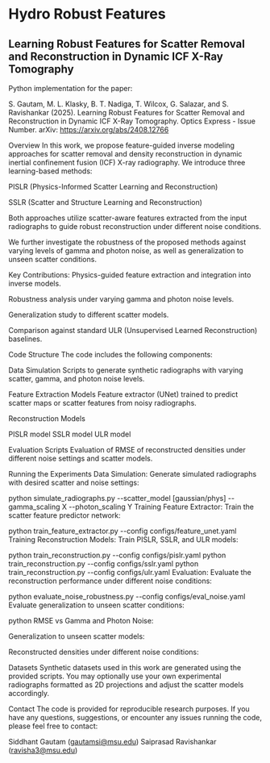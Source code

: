 # Hydro Robust Features
## Learning Robust Features for Scatter Removal and Reconstruction in Dynamic ICF X-Ray Tomography

Python implementation for the paper:

S. Gautam, M. L. Klasky, B. T. Nadiga, T. Wilcox, G. Salazar, and S. Ravishankar (2025). Learning Robust Features for Scatter Removal and Reconstruction in Dynamic ICF X-Ray Tomography. Optics Express - Issue Number.
arXiv: https://arxiv.org/abs/2408.12766


Overview
In this work, we propose feature-guided inverse modeling approaches for scatter removal and density reconstruction in dynamic inertial confinement fusion (ICF) X-ray radiography.
We introduce three learning-based methods:

PISLR (Physics-Informed Scatter Learning and Reconstruction)

SSLR (Scatter and Structure Learning and Reconstruction)

Both approaches utilize scatter-aware features extracted from the input radiographs to guide robust reconstruction under different noise conditions.

We further investigate the robustness of the proposed methods against varying levels of gamma and photon noise, as well as generalization to unseen scatter conditions.

Key Contributions:
Physics-guided feature extraction and integration into inverse models.

Robustness analysis under varying gamma and photon noise levels.

Generalization study to different scatter models.

Comparison against standard ULR (Unsupervised Learned Reconstruction) baselines.

Code Structure
The code includes the following components:

Data Simulation
Scripts to generate synthetic radiographs with varying scatter, gamma, and photon noise levels.

Feature Extraction Models
Feature extractor (UNet) trained to predict scatter maps or scatter features from noisy radiographs.

Reconstruction Models

PISLR model
SSLR model
ULR model

Evaluation Scripts
Evaluation of RMSE of reconstructed densities under different noise settings and scatter models.

Running the Experiments
Data Simulation:
Generate simulated radiographs with desired scatter and noise settings:


python simulate_radiographs.py --scatter_model [gaussian/phys] --gamma_scaling X --photon_scaling Y
Training Feature Extractor:
Train the scatter feature predictor network:


python train_feature_extractor.py --config configs/feature_unet.yaml
Training Reconstruction Models:
Train PISLR, SSLR, and ULR models:


python train_reconstruction.py --config configs/pislr.yaml
python train_reconstruction.py --config configs/sslr.yaml
python train_reconstruction.py --config configs/ulr.yaml
Evaluation:
Evaluate the reconstruction performance under different noise conditions:


python evaluate_noise_robustness.py --config configs/eval_noise.yaml
Evaluate generalization to unseen scatter conditions:


python
RMSE vs Gamma and Photon Noise:

Generalization to unseen scatter models:

Reconstructed densities under different noise conditions:

Datasets
Synthetic datasets used in this work are generated using the provided scripts.
You may optionally use your own experimental radiographs formatted as 2D projections and adjust the scatter models accordingly.

Contact
The code is provided for reproducible research purposes.
If you have any questions, suggestions, or encounter any issues running the code, please feel free to contact:

Siddhant Gautam (gautamsi@msu.edu)
Saiprasad Ravishankar (ravisha3@msu.edu)
